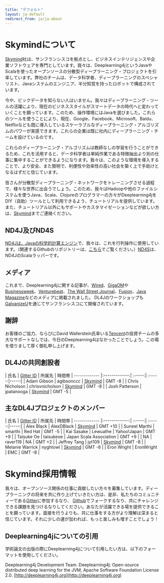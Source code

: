 ```yaml
---
title: "デフォルト"
layout: ja-default
redirect_from: ja/ja-about
---
```


# Skymindについて

[Skymind](http://www.skymind.io)社は、サンフランシスコを拠点とし、ビジネスインテリジェンスや企業ソフトウェアを専門としています。我々は、Deeplearning4jというJavaやScalaを使ったオープンソースの分散型ディープラーニング・プロジェクトを引率しています。弊社のチームは、データ科学者、ディープラーニングのスペシャリスト、Javaシステムのエンジニア、半分知覚を持ったロボットで構成されています。

今や、ビックデータを知らない人はいません。我々はディープラーニング・ツールの活躍により、現在のビジネススタイルがスマートデータの時代へと変わっていくことを願っています。このため、操作環境にはJavaを選びました。これらのツールを使うことにより、現在、Google、Facebook、Microsoft、Baidu、Netflixなども既に導入しているスケーラブルなディープラーニング・アルゴリズムのパワーが実感できます。これらの企業は既に社内にディープラーニング・チームを設けているのです。

これらのディープラーニング・アルゴリズムは教師なしの学習を行うことができるため、これを活用すると、データ科学者は単純作業である特徴抽出より別の仕事に集中することができるようになります。我々は、このような環境を導入することで、より安全、また賢明で、利便性や効率性の高い社会を築く上で手助けとなるはずだと信じています。

皆さんが分散型ディープラーニング・ネットワークをトレーニングさせる過程で、様々な世界に出会うでしょう。このため、我々はHadoopや他のファイルシステムを使うJava、Scala、Clojureのプログラマーの方々がDeeplearning4jをDIY（自助）ツールとして利用できるよう、チュートリアルを提供しています。また、チュートリアル以外にもサポートやカスタマイゼーションなどが欲しい方は、[Skymind](http://www.skymind.io/contact/)までご連絡ください。
## ND4J及びND4S

[ND4Jは、Javaの科学的計算エンジン](http://nd4j.org/)で、我々は、これを行列操作に使用しています。（関連するGithubのリポジトリーは、[こちら](https://github.com/deeplearning4j/nd4j/)でご覧ください。）[ND4S](https://github.com/deeplearning4j/nd4s)は、ND4JのScalaラッパーです。
## メディア

これまで、Deeplearning4jに関する記事が、[Wired](http://www.wired.com/2014/06/skymind-deep-learning/)、[GigaOM](http://gigaom.com/2014/06/02/a-startup-called-skymind-launches-pushing-open-source-deep-learning/)や[Businessweek](http://www.businessweek.com/articles/2014-06-03/teaching-smaller-companies-how-to-probe-deep-learning-on-their-own)、[Venturebeat](http://venturebeat.com/2014/06/02/skymind-launches-with-open-source-plug-and-play-deep-learning-features-for-your-app/)、[The Wall Street Journal](http://blogs.wsj.com/cio/2014/06/03/the-morning-download-apple-relies-on-ecosystem-for-innovation/)、[Fusion](http://fusion.net/story/177825/privacy-conscious-siris-that-dont-give-up-your-secrets-are-coming/)、[Java Magazine](oraclejavamagazine-digital.com/javamagazine/may_june_2015?sub_id=DJ9kzXBnuXELe#pg58)などのメディアに掲載されました。 DL4Jのワークショップも[GalvanizeU](http://www.galvanizeu.com/)を通じてサンフランシスコにて開催されています。  

## 謝辞

お客様のご協力、ならびにDavid Wallerstein氏率いる[Tencent](http://www.tencent.com/en-us/at/managementteam.shtml)の投資チームの多大なサポートなしでは、今日のDeeplearning4はなかったことでしょう。この場を借りまして厚く御礼申し上げます。

## DL4Jの共同創設者

| 氏名    | [Gitter ID](https://gitter.im/deeplearning4j/deeplearning4j) | 所属先 | 時間帯
| ------------- |:-------------:| :-----:| :-----:|-----:|
| Adam Gibson | agibsonccc      | [Skymind](http://skymind.io) | GMT -8 |
| Chris Nicholson | chrisvnicholson | [Skymind](http://skymind.io) | GMT -8 |
| Josh Patterson  |  jpatanooga | [Skymind](http://skymind.io) | GMT -5 |

## 主なDL4Jプロジェクトのメンバー

| 氏名    | [Gitter ID](https://gitter.im/deeplearning4j/deeplearning4j) | 所属先 | 時間帯
| ------------- |:-------------:| :-----:| :-----:|-----:|
| Alex Black  |  AlexDBlack | [Skymind](http://skymind.io) | GMT +10 |
| Suneel Marthi  |  smarthi | Red Hat  | GMT -5 |
| Kai Sasake  |  Lewuathe | Yahoo!Japan | GMT +9 |
| Taisuke Oe  |  taisukeoe | Japan Scala Association  | GMT +9 |
| NA  |  raver119 | NA | GMT +2 |
| Jeffrey Tang | jyt109 | [Skymind](http://skymind.io) | GMT -8 |
| Melanie Warrick | nyghtowl  | [Skymind](http://skymind.io) | GMT -8 |
| Eron Wright  |  EronWright | EMC  | GMT -8 |

# Skymind採用情報

我々は、オープンソース関係の仕事に貢献したい方々を募集しています。ディープラーニングの将来を共に作り上げていきたい方は、是非、私たちのコミュニティーである[Gitter](https://gitter.im/deeplearning4j/deeplearning4j)に参加するなり、 [Github](https://github.com/deeplearning4j)でフォークするなり、共にチャレンジできる課題を見つけるなりしてください。あなたが活躍できる場を提供できることを願っています。面接を行うよりも、共に仕事をする方がより理解は深まると信じています。それに少しの運が加われば、もっと楽しみも増すことでしょう！

## Deeplearning4jについての引用

学術論文の出版の際にDeeplearning4jについて引用したい方は、以下のフォーマットを使用してください。

Deeplearning4j Development Team. Deeplearning4j: Open-source distributed deep learning for the JVM, Apache Software Foundation License 2.0. [http://deeplearning4j.org](http://deeplearning4j.org)
